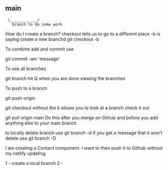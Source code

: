 ## main

     \____________/
       branch to do some work

How do I create a branch?
checkout tells us to go to a different place
-b is saying create a new branchd
git checkout -b <name of your branch>

To combine add and commit use

git commit -am 'message'

To see all branches

git branch
hit Q when you are done viewing the branches

To push to a branch

git push origin <branch name>

git checkout <branch name> without the b allows you to look at a branch check it out

git pull origin main
Do this after you merge on Github and before you add anything else to your main branch

to locally delete branch use
git branch -d <name of branch>
if you get a message that it won't delete use
git branch -D <name of branch>

I am creating a Contact component. I want to then push it to Github without my netlify updating

1 - create a local branch
2 -
